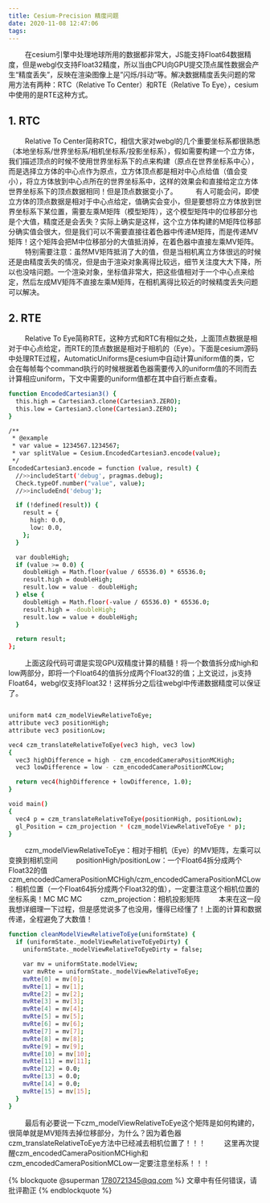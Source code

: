 ```yaml
---
title: Cesium-Precision 精度问题
date: 2020-11-08 12:47:06
tags:
---
```

&ensp; &ensp; &ensp; 在cesium引擎中处理地球所用的数据都非常大，JS能支持Float64数据精度，但是webgl仅支持Float32精度，所以当由CPU向GPU提交顶点属性数据会产生“精度丢失”，反映在渲染图像上是”闪烁/抖动“等。解决数据精度丢失问题的常用方法有两种：RTC（Relative To Center）和RTE（Relative To Eye），cesium中使用的是RTE这种方式。

## 1. RTC

&ensp; &ensp; &ensp; Relative To Center简称RTC，相信大家对webgl的几个重要坐标系都很熟悉（本地坐标系/世界坐标系/相机坐标系/投影坐标系），假如需要构建一个立方体，我们描述顶点的时候不使用世界坐标系下的点来构建（原点在世界坐标系中心），而是选择立方体的中心点作为原点，立方体顶点都是相对中心点给值（值会变小），将立方体放到中心点所在的世界坐标系中，这样的效果会和直接给定立方体世界坐标系下的顶点数据相同！但是顶点数据变小了。
&ensp; &ensp; &ensp; 有人可能会问，即使立方体的顶点数据是相对于中心点给定，值确实会变小，但是要想将立方体放到世界坐标系下某位置，需要左乘M矩阵（模型矩阵），这个模型矩阵中的位移部分也是个大值，精度还是会丢失？实际上确实是这样，这个立方体构建的M矩阵位移部分确实值会很大，但是我们可以不需要直接往着色器中传递M矩阵，而是传递MV矩阵！这个矩阵会把M中位移部分的大值抵消掉，在着色器中直接左乘MV矩阵。 
&ensp; &ensp; &ensp; 特别需要注意：虽然MV矩阵抵消了大的值，但是当相机离立方体很远的时候还是由精度丢失的情况，但是由于渲染对象离得比较远，细节关注度大大下降，所以也没啥问题。一个渲染对象，坐标值非常大，把这些值相对于一个中心点来给定，然后左成MV矩阵不直接左乘M矩阵，在相机离得比较近的时候精度丢失问题可以解决。

## 2. RTE

&ensp; &ensp; &ensp; Relative To Eye简称RTE，这种方式和RTC有相似之处，上面顶点数据是相对于中心点给定，而RTE的顶点数据是相对于相机的（Eye）。下面是cesium源码中处理RTE过程，AutomaticUniforms是cesium中自动计算uniform值的类，它会在每帧每个command执行的时候根据着色器需要传入的uniform值的不同而去计算相应uniform，下文中需要的uniform值都在其中自行断点查看。

``` bash
function EncodedCartesian3() {
  this.high = Cartesian3.clone(Cartesian3.ZERO);
  this.low = Cartesian3.clone(Cartesian3.ZERO);
}

/**
 * @example
 * var value = 1234567.1234567;
 * var splitValue = Cesium.EncodedCartesian3.encode(value);
 */
EncodedCartesian3.encode = function (value, result) {
  //>>includeStart('debug', pragmas.debug);
  Check.typeOf.number("value", value);
  //>>includeEnd('debug');

  if (!defined(result)) {
    result = {
      high: 0.0,
      low: 0.0,
    };
  }

  var doubleHigh;
  if (value >= 0.0) {
    doubleHigh = Math.floor(value / 65536.0) * 65536.0;
    result.high = doubleHigh;
    result.low = value - doubleHigh;
  } else {
    doubleHigh = Math.floor(-value / 65536.0) * 65536.0;
    result.high = -doubleHigh;
    result.low = value + doubleHigh;
  }

  return result;
};
```

&ensp; &ensp; &ensp; 上面这段代码可谓是实现GPU双精度计算的精髓！将一个数值拆分成high和low两部分，即将一个Float64的值拆分成两个Float32的值；上文说过，js支持Float64，webgl仅支持Float32！这样拆分之后往webgl中传递数据精度可以保证了。

``` bash

uniform mat4 czm_modelViewRelativeToEye;
attribute vec3 positionHigh;
attribute vec3 positionLow;

vec4 czm_translateRelativeToEye(vec3 high, vec3 low)
{
  vec3 highDifference = high - czm_encodedCameraPositionMCHigh;
  vec3 lowDifference = low - czm_encodedCameraPositionMCLow;

  return vec4(highDifference + lowDifference, 1.0);
}

void main()
{
  vec4 p = czm_translateRelativeToEye(positionHigh, positionLow);
  gl_Position = czm_projection * (czm_modelViewRelativeToEye * p);
}

```

&ensp; &ensp; &ensp; czm_modelViewRelativeToEye：相对于相机（Eye）的MV矩阵，左乘可以变换到相机空间
&ensp; &ensp; &ensp; positionHigh/positionLow：一个Float64拆分成两个Float32的值
&ensp; &ensp; &ensp; czm_encodedCameraPositionMCHigh/czm_encodedCameraPositionMCLow：相机位置（一个Float64拆分成两个Float32的值），一定要注意这个相机位置的坐标系奥！MC MC MC
&ensp; &ensp; &ensp; czm_projection：相机投影矩阵
&ensp; &ensp; &ensp; 本来在这一段我想详细理一下过程，但是感觉说多了也没用，懂得已经懂了！上面的计算和数据传递，全程避免了大数值！

``` bash
function cleanModelViewRelativeToEye(uniformState) {
  if (uniformState._modelViewRelativeToEyeDirty) {
    uniformState._modelViewRelativeToEyeDirty = false;

    var mv = uniformState.modelView;
    var mvRte = uniformState._modelViewRelativeToEye;
    mvRte[0] = mv[0];
    mvRte[1] = mv[1];
    mvRte[2] = mv[2];
    mvRte[3] = mv[3];
    mvRte[4] = mv[4];
    mvRte[5] = mv[5];
    mvRte[6] = mv[6];
    mvRte[7] = mv[7];
    mvRte[8] = mv[8];
    mvRte[9] = mv[9];
    mvRte[10] = mv[10];
    mvRte[11] = mv[11];
    mvRte[12] = 0.0;
    mvRte[13] = 0.0;
    mvRte[14] = 0.0;
    mvRte[15] = mv[15];
  }
}
```

&ensp; &ensp; &ensp; 最后有必要说一下czm_modelViewRelativeToEye这个矩阵是如何构建的，很简单就是MV矩阵去掉位移部分，为什么？因为着色器czm_translateRelativeToEye方法中已经减去相机位置了！！！
&ensp; &ensp; &ensp; 这里再次提醒czm_encodedCameraPositionMCHigh和czm_encodedCameraPositionMCLow一定要注意坐标系！！！

{% blockquote @superman 1780721345@qq.com %}
文章中有任何错误，请批评勘正
{% endblockquote %}
